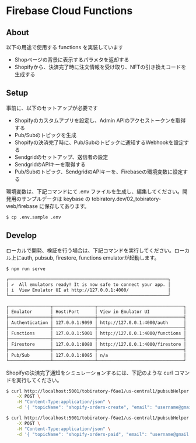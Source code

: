 # Firebase Cloud Functions

## About

以下の用途で使用する functions を実装しています

- Shopページの背景に表示するパラメタを返却する
- Shopifyから、決済完了時に注文情報を受け取り、NFTの引き換えコードを生成する

## Setup

事前に、以下のセットアップが必要です

- Shopifyのカスタムアプリを設定し、Admin APIのアクセストークンを取得する
- Pub/Subのトピックを生成
- Shopifyの決済完了時に、Pub/Subのトピックに通知するWebhookを設定する
- Sendgridのセットアップ、送信者の設定
- SendgridのAPIキーを取得する
- Pub/Subのトピック、SendgridのAPIキーを、Firebaseの環境変数に設定する

環境変数は、下記コマンドにて .env ファイルを生成し、編集してください。開発用のサンプルデータは keybase の tobiratory.dev/02_tobiratory-web/firebase に保存してあります。

```sh
$ cp .env.sample .env
```

## Develop

ローカルで開発、検証を行う場合は、下記コマンドを実行してください。ローカル上にauth, pubsub, firestore, functions emulatorが起動します。

```sh
$ npm run serve

┌─────────────────────────────────────────────────────────────┐
│ ✔  All emulators ready! It is now safe to connect your app. │
│ i  View Emulator UI at http://127.0.0.1:4000/               │
└─────────────────────────────────────────────────────────────┘

┌────────────────┬────────────────┬─────────────────────────────────┐
│ Emulator       │ Host:Port      │ View in Emulator UI             │
├────────────────┼────────────────┼─────────────────────────────────┤
│ Authentication │ 127.0.0.1:9099 │ http://127.0.0.1:4000/auth      │
├────────────────┼────────────────┼─────────────────────────────────┤
│ Functions      │ 127.0.0.1:5001 │ http://127.0.0.1:4000/functions │
├────────────────┼────────────────┼─────────────────────────────────┤
│ Firestore      │ 127.0.0.1:8080 │ http://127.0.0.1:4000/firestore │
├────────────────┼────────────────┼─────────────────────────────────┤
│ Pub/Sub        │ 127.0.0.1:8085 │ n/a                             │
└────────────────┴────────────────┴─────────────────────────────────┘
```

Shopifyの決済完了通知をシミュレーションするには、下記のような curl コマンドを実行してください。

```sh
$ curl http://localhost:5001/tobiratory-f6ae1/us-central1/pubsubHelper \
    -X POST \
    -H "Content-Type:application/json" \
    -d '{ "topicName": "shopify-orders-create", "email": "username@gmail.com", "name": "#1001", "payment_gateway_names":"暗号資産", "total_price": 200, "line_items": [{"name":"TOBIRA NEKO #1", "price":"100", "quantity":1}, {"name":"TOBIRA NEKO #2", "price":"100", "quantity":1}] }'
```

```sh
$ curl http://localhost:5001/tobiratory-f6ae1/us-central1/pubsubHelper \
    -X POST \
    -H "Content-Type:application/json" \
    -d '{ "topicName": "shopify-orders-paid", "email": "username@gmail.com", "name": "#1001", "line_items": [{"name":"TOBIRA NEKO #1"}, {"name":"TOBIRA NEKO #2"}] }'
```
